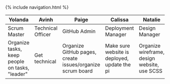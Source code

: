 
{% include navigation.html %}


| Yolanda | Avinh | Paige | Calissa | Natalie |
| ----- | ----- | -----| ------| ------|
| Scrum Master | Technical Officer | GitHub Admin | Deployment Manager | Design Manager |
| Organize tasks, keep people on tasks, "leader" | Get technical | Organize GitHub pages, create issues/organize scrum board | Make sure website is deployed, update the pi | Organize wireframe, design website, use SCSS |




